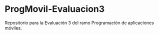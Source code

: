 # ProgMovil-Evaluacion3
Repositorio para la Evaluación 3 del ramo Programación de aplicaciones móviles.
